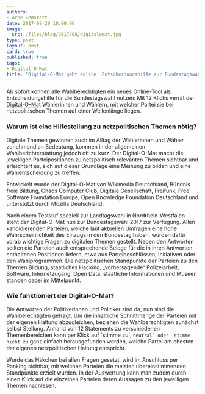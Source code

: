 ```yaml
---
authors:
- Arne Semsrott
date: 2017-08-29 10:00:00
image:
  src: /files/blog/2017/08/digitalomat.jpg
type: post
layout: post
card: true
published: true
tags:
- Digital-O-Mat
title: "Digital-O-Mat geht online: Entscheidungshilfe zur Bundestagswahl"
---
```


Ab sofort können alle Wahlberechtigten ein neues Online-Tool als Entscheidungshilfe für die Bundestagswahl nutzen: Mit 12 Klicks verrät der [Digital-O-Mat](https://bund.digital-o-mat.de/) Wählerinnen und Wählern, mit welcher Partei sie bei netzpolitischen Themen auf einer Wellenlänge liegen.

<h3>Warum ist eine Hilfestellung zu netzpolitischen Themen nötig?</h3>

Digitale Themen gewinnen auch im Alltag der Wählerinnen und Wähler zunehmend an Bedeutung, kommen in der allgemeinen Wahlberichterstattung jedoch oft zu kurz. Der Digital-O-Mat macht die jeweiligen Parteipositionen zu netzpolitisch relevanten Themen sichtbar und erleichtert es, sich auf dieser Grundlage eine Meinung zu bilden und eine Wahlentscheidung zu treffen.

Entwickelt wurde der Digital-O-Mat von Wikimedia Deutschland, Bündnis freie Bildung, Chaos Computer Club, Digitale Gesellschaft, Freifunk, Free Software Foundation Europe, Open Knowledge Foundation Deutschland und unterstützt durch Mozilla Deutschland.

Nach einem Testlauf speziell zur Landtagswahl in Nordrhein-Westfalen steht der Digital-O-Mat nun zur Bundestagswahl 2017 zur Verfügung. Allen kandidierenden Parteien, welche laut aktuellen Umfragen eine hohe Wahrscheinlichkeit des Einzugs in den Bundestag haben, wurden dafür vorab wichtige Fragen zu digitalen Themen gestellt. Neben den Antworten sollten die Parteien auch entsprechende Belege für die in ihren Antworten enthaltenen Positionen liefern, etwa aus Parteibeschlüssen, Initiativen oder den Wahlprogrammen.
Die netzpolitischen Standpunkte der Parteien zu den Themen Bildung, staatliches Hacking, „vorhersagende“ Polizeiarbeit, Software, Internetzugang, Open Data, staatliche Informationen und Museen standen dabei im Mittelpunkt.

<h3>Wie funktioniert der Digital-O-Mat?</h3>

Die Antworten der Politikerinnen und Politiker sind da, nun sind die Wahlberechtigten gefragt: Um die inhaltliche Schnittmenge der Parteien mit der eigenen Haltung abzugleichen, beziehen die Wahlberechtigten zunächst selbst Stellung. 
Anhand von 12 Statements zu verschiedenen Themenbereichen kann per Klick auf ´stimme zu´, `neutral´ oder ´stimme nicht zu` ganz einfach herausgefunden werden, welche Partei am ehesten der eigenen netzpolitischen Haltung entspricht.

Wurde das Häkchen bei allen Fragen gesetzt, wird im Anschluss per Ranking sichtbar, mit welchen Parteien die meisten übereinstimmenden Standpunkte erzielt wurden. In der Auswertung kann man zudem durch einen Klick auf die einzelnen Parteien deren Aussagen zu den jeweiligen Themen nachlesen.
